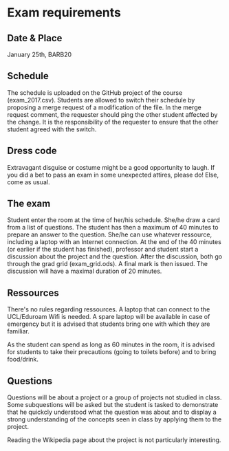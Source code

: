 # Exam requirements

## Date & Place

January 25th, BARB20

## Schedule

The schedule is uploaded on the GitHub project of the course (exam_2017.csv). Students are allowed to switch their schedule by proposing a merge request of a modification of the file. In the merge request comment, the requester should ping the other student affected by the change. It is the responsibility of the requester to ensure that the other student agreed with the switch.

## Dress code

Extravagant disguise or costume might be a good opportunity to laugh. If you did a bet to pass an exam in some unexpected attires, please do! Else, come as usual.

## The exam

Student enter the room at the time of her/his schedule. She/he draw a card from a list of questions. The student has then a maximum of 40 minutes to prepare an answer to the question. She/he can use whatever ressource, including a laptop with an Internet connection. At the end of the 40 minutes (or earlier if the student has finished), professor and student start a discussion about the project and the question. After the discussion, both go through the grad grid (exam_grid.ods). A final mark is then issued. The discussion will have a maximal duration of 20 minutes.

## Ressources

There's no rules regarding ressources. A laptop that can connect to the UCL/Eduroam Wifi is needed. A spare laptop will be available in case of emergency but it is advised that students bring one with which they are familiar.

As the student can spend as long as 60 minutes in the room, it is advised for students to take their precautions (going to toilets before) and to bring food/drink.

## Questions

Questions will be about a project or a group of projects not studied in class. Some subquestions will be asked but the student is tasked to demonstrate that he quickcly understood what the question was about and to display a strong understanding of the concepts seen in class by applying them to the project.

Reading the Wikipedia page about the project is not particularly interesting.